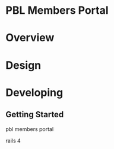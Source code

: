 # PBL Members Portal


# Overview

# Design

# Developing
## Getting Started

pbl members portal

rails 4
